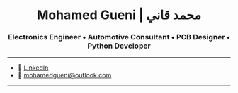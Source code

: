 <h1 align="center">Mohamed Gueni | محمد قاني</h1>
<h3 align="center">Electronics Engineer • Automotive Consultant • PCB Designer • Python Developer</h3>


---


- 💼 [LinkedIn](https://www.linkedin.com/in/mgueni/)
- 📧 mohamedgueni@outlook.com

---
